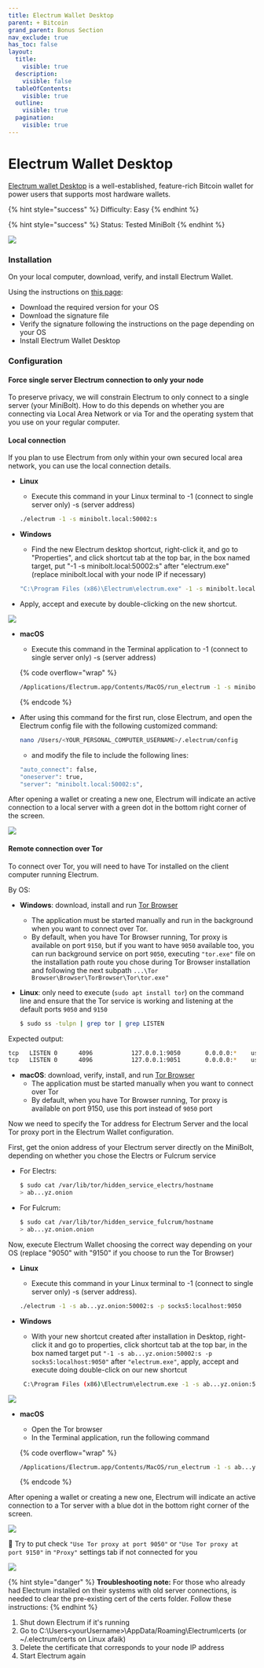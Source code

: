 ```yaml
---
title: Electrum Wallet Desktop
parent: + Bitcoin
grand_parent: Bonus Section
nav_exclude: true
has_toc: false
layout:
  title:
    visible: true
  description:
    visible: false
  tableOfContents:
    visible: true
  outline:
    visible: true
  pagination:
    visible: true
---
```


# Electrum Wallet Desktop

[Electrum wallet Desktop](https://electrum.org) is a well-established, feature-rich Bitcoin wallet for power users that supports most hardware wallets.

{% hint style="success" %}
Difficulty: Easy
{% endhint %}

{% hint style="success" %}
Status: Tested MiniBolt
{% endhint %}

![](../../images/electrum\_wallet\_logo.png)

### Installation

On your local computer, download, verify, and install Electrum Wallet.

Using the instructions on [this page](https://electrum.org/#download):

* Download the required version for your OS
* Download the signature file
* Verify the signature following the instructions on the page depending on your OS
* Install Electrum Wallet Desktop

### Configuration

#### Force single server Electrum connection to only your node

To preserve privacy, we will constrain Electrum to only connect to a single server (your MiniBolt). How to do this depends on whether you are connecting via Local Area Network or via Tor and the operating system that you use on your regular computer.

#### Local connection

If you plan to use Electrum from only within your own secured local area network, you can use the local connection details.

*   **Linux**

    * Execute this command in your Linux terminal to -1 (connect to single server only) -s (server address)

    ```sh
    ./electrum -1 -s minibolt.local:50002:s
    ```
*   **Windows**

    * Find the new Electrum desktop shortcut, right-click it, and go to "Properties", and click shortcut tab at the top bar, in the box named target, put "-1 -s minibolt.local:50002:s" after "electrum.exe" (replace minibolt.local with your node IP if necessary)

    ```sh
    "C:\Program Files (x86)\Electrum\electrum.exe" -1 -s minibolt.local:50002:s
    ```
* Apply, accept and execute by double-clicking on the new shortcut.

![](../../images/electrum-win-shortcut-local.PNG)

*   **macOS**

    * Execute this command in the Terminal application to -1 (connect to single server only) -s (server address)

    {% code overflow="wrap" %}
    ```sh
    /Applications/Electrum.app/Contents/MacOS/run_electrum -1 -s minibolt.local:50002:s
    ```
    {% endcode %}
*   After using this command for the first run, close Electrum, and open the Electrum config file with the following customized command:

    ```sh
    nano /Users/<YOUR_PERSONAL_COMPUTER_USERNAME>/.electrum/config
    ```

    * and modify the file to include the following lines:

    ```sh
    "auto_connect": false,
    "oneserver": true,
    "server": "minibolt.local:50002:s",
    ```

After opening a wallet or creating a new one, Electrum will indicate an active connection to a local server with a green dot in the bottom right corner of the screen.

![](../../images/electrum-wallet-local.PNG)

#### Remote connection over Tor

To connect over Tor, you will need to have Tor installed on the client computer running Electrum.

By OS:

* **Windows**: download, install and run [Tor Browser](https://www.torproject.org)
  * The application must be started manually and run in the background when you want to connect over Tor.
  * By default, when you have Tor Browser running, Tor proxy is available on port `9150`, but if you want to have `9050` available too, you can run background service on port `9050`, executing `"tor.exe"` file on the installation path route you chose during Tor Browser installation and following the next subpath `...\Tor Browser\Browser\TorBrowser\Tor\tor.exe"`
*   **Linux**: only need to execute (`sudo apt install tor`) on the command line and ensure that the Tor service is working and listening at the default ports `9050` and `9150`

    ```sh
    $ sudo ss -tulpn | grep tor | grep LISTEN
    ```

Expected output:

```sh
tcp   LISTEN 0      4096           127.0.0.1:9050       0.0.0.0:*    users:(("tor",pid=1847,fd=6))
tcp   LISTEN 0      4096           127.0.0.1:9051       0.0.0.0:*    users:(("tor",pid=1847,fd=7))
```

* **macOS**: download, verify, install, and run [Tor Browser](https://www.torproject.org/)
  * The application must be started manually when you want to connect over Tor
  * By default, when you have Tor Browser running, Tor proxy is available on port 9150, use this port instead of `9050` port

Now we need to specify the Tor address for Electrum Server and the local Tor proxy port in the Electrum Wallet configuration.

First, get the onion address of your Electrum server directly on the MiniBolt, depending on whether you chose the Electrs or Fulcrum service

*   For Electrs:

    ```sh
    $ sudo cat /var/lib/tor/hidden_service_electrs/hostname
    > ab...yz.onion
    ```
*   For Fulcrum:

    ```sh
    $ sudo cat /var/lib/tor/hidden_service_fulcrum/hostname
    > ab...yz.onion.onion
    ```

Now, execute Electrum Wallet choosing the correct way depending on your OS (replace "9050" with "9150" if you choose to run the Tor Browser)

*   **Linux**

    * Execute this command in your Linux terminal to -1 (connect to single server only) -s (server address).

    ```sh
    ./electrum -1 -s ab...yz.onion:50002:s -p socks5:localhost:9050
    ```
*   **Windows**

    * With your new shortcut created after installation in Desktop, right-click it and go to properties, click shortcut tab at the top bar, in the box named target put `"-1 -s ab...yz.onion:50002:s -p socks5:localhost:9050"` after `"electrum.exe"`, apply, accept and execute doing double-click on our new shortcut

    ```sh
     C:\Program Files (x86)\Electrum\electrum.exe -1 -s ab...yz.onion:50002:s -p socks5:localhost:9050
    ```

![](../../images/electrum-win-shortcut-tor.PNG)

*   **macOS**

    * Open the Tor browser
    * In the Terminal application, run the following command

    {% code overflow="wrap" %}
    ```sh
    /Applications/Electrum.app/Contents/MacOS/run_electrum -1 -s ab...yz.onion:50002:s -p socks5:localhost:9050
    ```
    {% endcode %}

After opening a wallet or creating a new one, Electrum will indicate an active connection to a Tor server with a blue dot in the bottom right corner of the screen.

![](../../images/electrum-wallet-tor.png)

🚨 Try to put check `"Use Tor proxy at port 9050"` or `"Use Tor proxy at port 9150"` in `"Proxy"` settings tab if not connected for you

![](../../images/electrum-wallet-tor-check.PNG)

{% hint style="danger" %}
**Troubleshooting note:** For those who already had Electrum installed on their systems with old server connections, is needed to clear the pre-existing cert of the certs folder. Follow these instructions:
{% endhint %}

1. Shut down Electrum if it's running
2. Go to C:\Users\<yourUsername>\AppData/Roaming\Electrum\certs (or \~/.electrum/certs on Linux afaik)
3. Delete the certificate that corresponds to your node IP address
4. Start Electrum again
